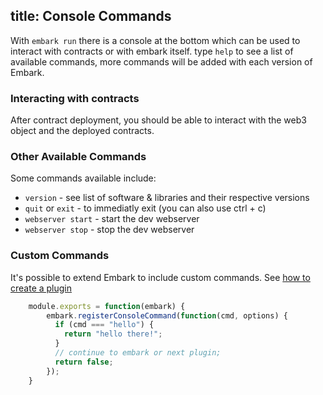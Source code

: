title: Console Commands
---

With ``embark run`` there is a console at the bottom which can be used to interact with contracts or with embark itself. type ``help`` to see a list of available commands, more commands will be added with each version of Embark.

### Interacting with contracts
After contract deployment, you should be able to interact with the web3 object and the deployed contracts.

### Other Available Commands
Some commands available include:

* ``version`` - see list of software & libraries and their respective versions
* ``quit`` or ``exit`` - to immediatly exit (you can also use ctrl + c)
* ``webserver start`` - start the dev webserver
* ``webserver stop`` - stop the dev webserver

### Custom Commands

It's possible to extend Embark to include custom commands. See [how to create
a plugin](creating_plugins.html)

```Javascript
    module.exports = function(embark) {
        embark.registerConsoleCommand(function(cmd, options) {
          if (cmd === "hello") {
            return "hello there!";
          }
          // continue to embark or next plugin;
          return false;
        });
    }
```

